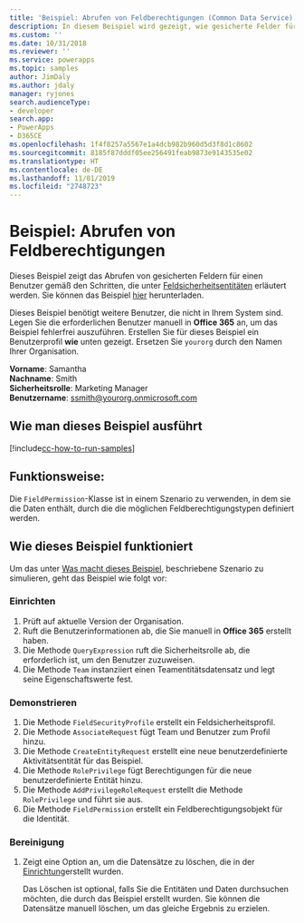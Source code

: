 ```yaml
---
title: 'Beispiel: Abrufen von Feldberechtigungen (Common Data Service) | Microsoft-Dokumentation'
description: In diesem Beispiel wird gezeigt, wie gesicherte Felder für einen Benutzer abgerufen werden
ms.custom: ''
ms.date: 10/31/2018
ms.reviewer: ''
ms.service: powerapps
ms.topic: samples
author: JimDaly
ms.author: jdaly
manager: ryjones
search.audienceType:
- developer
search.app:
- PowerApps
- D365CE
ms.openlocfilehash: 1f4f8257a5567e1a4dcb982b960d5d3f8d1c8602
ms.sourcegitcommit: 8185f87dddf05ee256491feab9873e9143535e02
ms.translationtype: HT
ms.contentlocale: de-DE
ms.lasthandoff: 11/01/2019
ms.locfileid: "2748723"
---
```

# <a name="sample-retrieve-field-permissions"></a>Beispiel: Abrufen von Feldberechtigungen

<!-- https://docs.microsoft.com/dynamics365/customer-engagement/developer/sample-retrieve-field-permissions -->

Dieses Beispiel zeigt das Abrufen von gesicherten Feldern für einen Benutzer gemäß den Schritten, die unter [Feldsicherheitsentitäten](https://docs.microsoft.com/dynamics365/customer-engagement/developer/field-security-entities) erläutert werden. Sie können das Beispiel [hier](https://github.com/Microsoft/PowerApps-Samples/tree/master/cds/orgsvc/C%23/RetrieveFieldPermission) herunterladen.

Dieses Beispiel benötigt weitere Benutzer, die nicht in Ihrem System sind. Legen Sie die erforderlichen Benutzer manuell in **Office 365** an, um das Beispiel fehlerfrei auszuführen. Erstellen Sie für dieses Beispiel ein Benutzerprofil **wie** unten gezeigt. Ersetzen Sie `yourorg` durch den Namen Ihrer Organisation.

**Vorname**: Samantha <br/>
**Nachname**: Smith<br/>
**Sicherheitsrolle**: Marketing Manager<br/>
**Benutzername**: ssmith@yourorg.onmicrosoft.com<br/>

## <a name="how-to-run-this-sample"></a>Wie man dieses Beispiel ausführt

[!include[cc-how-to-run-samples](../../includes/cc-how-to-run-samples.md)]

## <a name="what-this-sample-does"></a>Funktionsweise:

Die `FieldPermission`-Klasse ist in einem Szenario zu verwenden, in dem sie die Daten enthält, durch die die möglichen Feldberechtigungstypen definiert werden.

## <a name="how-this-sample-works"></a>Wie dieses Beispiel funktioniert

Um das unter [Was macht dieses Beispiel](#what-this-sample-does), beschriebene Szenario zu simulieren, geht das Beispiel wie folgt vor:

### <a name="setup"></a>Einrichten

1. Prüft auf aktuelle Version der Organisation.
1. Ruft die Benutzerinformationen ab, die Sie manuell in **Office 365** erstellt haben.
1. Die Methode `QueryExpression` ruft die Sicherheitsrolle ab, die erforderlich ist, um den Benutzer zuzuweisen.
1. Die Methode `Team` instanziiert einen Teamentitätsdatensatz und legt seine Eigenschaftswerte fest.

### <a name="demonstrate"></a>Demonstrieren

1. Die Methode `FieldSecurityProfile` erstellt ein Feldsicherheitsprofil.
1. Die Methode `AssociateRequest` fügt Team und Benutzer zum Profil hinzu.
1. Die Methode `CreateEntityRequest` erstellt eine neue benutzerdefinierte Aktivitätsentität für das Beispiel.
1. Die Methode `RolePrivilege` fügt Berechtigungen für die neue benutzerdefinierte Entität hinzu.
1. Die Methode `AddPrivilegeRoleRequest` erstellt die Methode `RolePrivilege` und führt sie aus.
1. Die Methode `FieldPermission` erstellt ein Feldberechtigungsobjekt für die Identität.

### <a name="clean-up"></a>Bereinigung

1. Zeigt eine Option an, um die Datensätze zu löschen, die in der [Einrichtung](#setup)erstellt wurden.

    Das Löschen ist optional, falls Sie die Entitäten und Daten durchsuchen möchten, die durch das Beispiel erstellt wurden. Sie können die Datensätze manuell löschen, um das gleiche Ergebnis zu erzielen.
